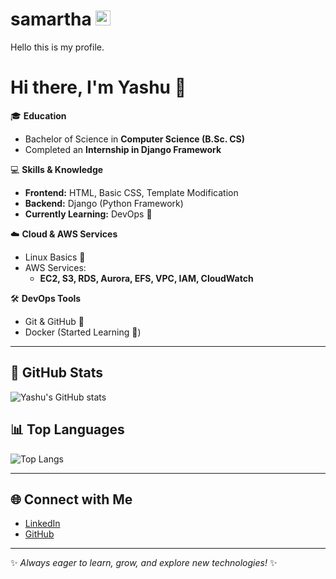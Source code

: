 # samartha <img width="24" height="24" alt="image" src="https://github.com/user-attachments/assets/4165c8f6-d676-4ca8-a7a3-a325f6a3c9c9" />

Hello this is my profile. 
# Hi there, I'm Yashu 👋

🎓 **Education**  
- Bachelor of Science in **Computer Science (B.Sc. CS)**  
- Completed an **Internship in Django Framework**  

💻 **Skills & Knowledge**  
- **Frontend:** HTML, Basic CSS, Template Modification  
- **Backend:** Django (Python Framework)  
- **Currently Learning:** DevOps 🚀  

☁️ **Cloud & AWS Services**  
- Linux Basics 🐧  
- AWS Services:
  - **EC2, S3, RDS, Aurora, EFS, VPC, IAM, CloudWatch**  

🛠️ **DevOps Tools**  
- Git & GitHub 🔧  
- Docker (Started Learning 🐳)  

---

## 🌟 GitHub Stats
![Yashu's GitHub stats](https://github-readme-stats.vercel.app/api?username=your-username&show_icons=true&theme=radical)

## 📊 Top Languages
![Top Langs](https://github-readme-stats.vercel.app/api/top-langs/?username=your-username&layout=compact&theme=tokyonight)

---

## 🌐 Connect with Me
- [LinkedIn](https://www.linkedin.com)  
- [GitHub](https://github.com/your-username)

---
✨ *Always eager to learn, grow, and explore new technologies!* ✨

